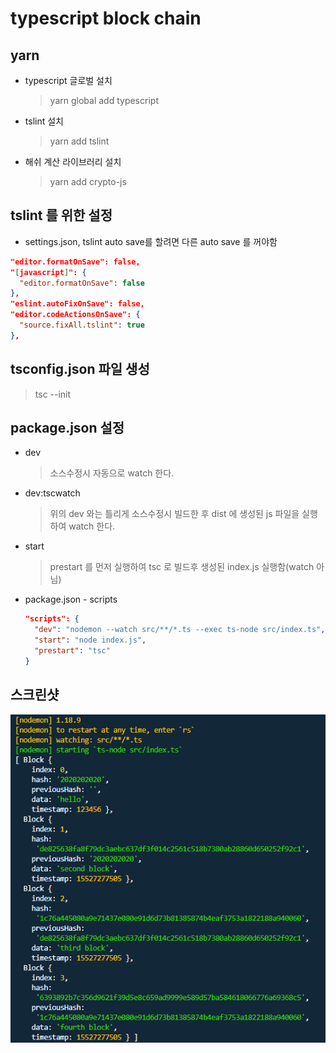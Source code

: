 # typescript block chain

## yarn
  - typescript 글로벌 설치
    > yarn global add typescript

  - tslint 설치
    > yarn add tslint

  - 해쉬 계산 라이브러리 설치
    > yarn add crypto-js

## tslint 를 위한 설정
  - settings.json, tslint auto save를 할려면 다른 auto save 를 꺼야함
  ```json
  "editor.formatOnSave": false,
  "[javascript]": {
    "editor.formatOnSave": false
  },
  "eslint.autoFixOnSave": false,
  "editor.codeActionsOnSave": {
    "source.fixAll.tslint": true
  },
  ```


## tsconfig.json 파일 생성
  > tsc --init

## package.json 설정
  - dev
    > 소스수정시 자동으로 watch 한다.

  - dev:tscwatch
    > 위의 dev 와는 틀리게 소스수정시 빌드한 후 dist 에 생성된 js 파일을 실행하여 watch 한다.

  - start
    > prestart 를 먼저 실행하여 tsc 로 빌드후 생성된 index.js 실행함(watch 아님)

  - package.json - scripts
    ```json
    "scripts": {
      "dev": "nodemon --watch src/**/*.ts --exec ts-node src/index.ts",
      "start": "node index.js",
      "prestart": "tsc"
    }
    ```

## 스크린샷
![](./images/result.png)